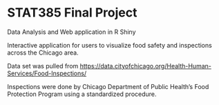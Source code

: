 # STAT385 Final Project

Data Analysis and Web application in R Shiny

Interactive application for users to visualize food safety and inspections across the Chicago area.

Data set was pulled from 
<https://data.cityofchicago.org/Health-Human-Services/Food-Inspections/>

Inspections were done by Chicago Department of Public Health’s Food Protection Program using a standardized procedure.
